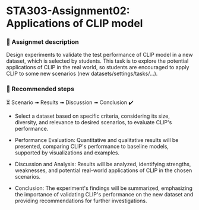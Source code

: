 # STA303-Assignment02: Applications of CLIP model

### 📐 Assignmet description

Design experiments to validate the test performance of CLIP model in a new dataset, which is selected by students. This task is to explore the potential applications of CLIP in the real world, so students are encouraged to apply CLIP to some new scenarios (new datasets/settings/tasks/…).

### 📗 Recommended steps
⏳ Scenario ➟ Results ➟ Discussion ➟ Conclusion ✔️

- Select a dataset based on specific criteria, considering its size, diversity, and relevance to desired scenarios, to evaluate CLIP's performance.

- Performance Evaluation: Quantitative and qualitative results will be presented, comparing CLIP's performance to baseline models, supported by visualizations and examples.

- Discussion and Analysis: Results will be analyzed, identifying strengths, weaknesses, and potential real-world applications of CLIP in the chosen scenarios.

- Conclusion: The experiment's findings will be summarized, emphasizing the importance of validating CLIP's performance on the new dataset and providing recommendations for further investigations.

